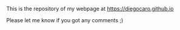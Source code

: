 This is the repository of my webpage at https://diegocaro.github.io

Please let me know if you got any comments ;)
